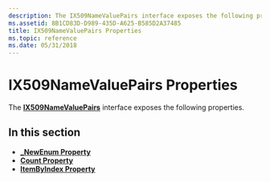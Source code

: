 ```yaml
---
description: The IX509NameValuePairs interface exposes the following properties.
ms.assetid: 8B1CD83D-D989-435D-A625-B585D2A37485
title: IX509NameValuePairs Properties
ms.topic: reference
ms.date: 05/31/2018
---
```


# IX509NameValuePairs Properties

The [**IX509NameValuePairs**](/windows/desktop/api/CertEnroll/nn-certenroll-ix509namevaluepairs) interface exposes the following properties.

## In this section

-   [**\_NewEnum Property**](/windows/desktop/api/CertEnroll/nf-certenroll-ix509namevaluepairs-get__newenum)
-   [**Count Property**](/windows/desktop/api/CertEnroll/nf-certenroll-ix509namevaluepairs-get_count)
-   [**ItemByIndex Property**](/windows/desktop/api/CertEnroll/nf-certenroll-ix509namevaluepairs-get_itembyindex)

 

 



